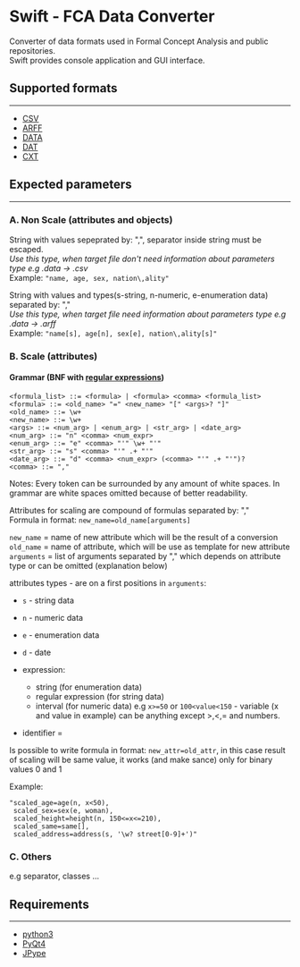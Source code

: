 # Swift - FCA Data Converter
Converter of data formats used in Formal Concept Analysis and public repositories.  
Swift provides console application and GUI interface.  

## Supported formats
-------------------
* [CSV](https://en.wikipedia.org/wiki/Comma-separated_values) 
* [ARFF](http://weka.wikispaces.com/ARFF+%28book+version%29)
* [DATA](http://www.cs.washington.edu/dm/vfml/appendixes/c45.htm)
* [DAT](http://fcalgs.sourceforge.net/format.html)
* [CXT](http://www.upriss.org.uk/fca/fcafileformats.html#Burmeister)

## Expected parameters
-------------------

### A. Non Scale (attributes and objects)
String with values sepeprated by: ",", separator inside string must be escaped.  
*Use this type, when target file don't need information about parameters type e.g .data -> .csv*  
Example: ```"name, age, sex, nation\,ality"```

String with values and types(s-string, n-numeric, e-enumeration data) separated by: ","  
*Use this type, when target file need information about parameters type e.g .data -> .arff*    
Example: ```"name[s], age[n], sex[e], nation\,ality[s]"```

### B. Scale (attributes)  

#### Grammar (BNF with [regular expressions](https://docs.python.org/2/library/re.html))

```
<formula_list> ::= <formula> | <formula> <comma> <formula_list>
<formula> ::= <old_name> "=" <new_name> "[" <args>? "]"
<old_name> ::= \w+
<new_name> ::= \w+
<args> ::= <num_arg> | <enum_arg> | <str_arg> | <date_arg>
<num_arg> ::= "n" <comma> <num_expr>
<enum_arg> ::= "e" <comma> "'" \w+ "'"
<str_arg> ::= "s" <comma> "'" .+ "'"
<date_arg> ::= "d" <comma> <num_expr> (<comma> "'" .+ "'")?
<comma> ::= ","
```
Notes: Every token can be surrounded by any amount of white spaces. In grammar are white spaces omitted because of better readability.  

Attributes for scaling are compound of formulas separated by: ","  
Formula in format: ```new_name=old_name[arguments]```

```new_name``` = name of new attribute which will be the result of a conversion  
```old_name``` = name of attribute, which will be use as template for new attribute  
```arguments``` = list of arguments separated by "," which depends on attribute type or can be omitted (explanation below)  

attributes types - are on a first positions in ```arguments```:  
* ```s``` - string data  
* ```n``` - numeric data  
* ```e``` - enumeration data  
* ```d``` - date  


* expression:
    * string (for enumeration data)   
    * regular expression (for string data)  
    * interval (for numeric data) e.g ```x>=50``` or ```100<value<150``` - variable (x and value in example) can be anything except >,<,= and numbers.
* identifier = 

Is possible to write formula in format: ```new_attr=old_attr```, in this case result of scaling will be same value, it works (and make sance) only for binary values 0 and 1  
 
Example: 
```
"scaled_age=age(n, x<50), 
 scaled_sex=sex(e, woman), 
 scaled_height=height(n, 150<=x<=210),  
 scaled_same=same[],  
 scaled_address=address(s, '\w? street[0-9]+')"
``` 

### C. Others
e.g separator, classes ...


## Requirements
------------
* [python3](https://www.python.org/)
* [PyQt4](http://www.riverbankcomputing.co.uk/software/pyqt/intro)
* [JPype](http://jpype.sourceforge.net/)